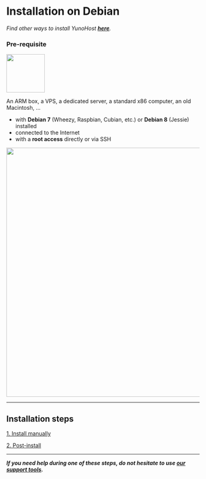 # Installation on Debian

*Find other ways to install YunoHost **[here](/install)**.*

### Pre-requisite

<img width=100 src="https://yunohost.org/images/debian-logo.png">

An ARM box, a VPS, a dedicated server, a standard x86 computer, an old Macintosh, ...

* with **Debian 7** (Wheezy, Raspbian, Cubian, etc.) or **Debian 8** (Jessie) installed
* connected to the Internet
* with a **root access** directly or via SSH

<img width=650 src="https://yunohost.org/images/debian_install.png">

---

## Installation steps

<a class="btn btn-lg btn-default" href="/install_manually">1. Install manually</a>

<a class="btn btn-lg btn-default" href="/postinstall">2. Post-install</a>

---

***If you need help during one of these steps, do not hesitate to use [our support tools](/support).***

